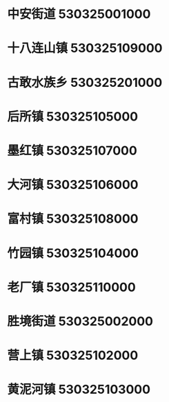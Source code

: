 # 中安街道 530325001000
# 十八连山镇 530325109000
# 古敢水族乡 530325201000
# 后所镇 530325105000
# 墨红镇 530325107000
# 大河镇 530325106000
# 富村镇 530325108000
# 竹园镇 530325104000
# 老厂镇 530325110000
# 胜境街道 530325002000
# 营上镇 530325102000
# 黄泥河镇 530325103000
